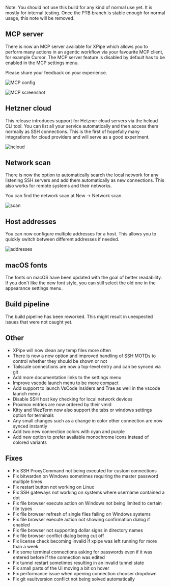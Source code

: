 Note: You should not use this build for any kind of normal use yet. It is mostly for internal testing. Once the PTB branch is stable enough for normal usage, this note will be removed.

## MCP server

There is now an MCP server available for XPipe which allows you to perform many actions in an agentic workflow via your favourite MCP client, for example Cursor. The MCP server feature is disabled by default has to be enabled in the MCP settings menu.

Please share your feedback on your experience.

![MCP config](https://xpipe.io/assets/images/BlogPage/cursor-mcp.png)

![MCP screenshot](https://xpipe.io/assets/images/BlogPage/cursor-chat.png)

## Hetzner cloud

This release introduces support for Hetzner cloud servers via the hcloud CLI tool. You can list all your service automatically and then access them normally as SSH connections. This is the first of hopefully many integrations for cloud providers and will serve as a good experiment.

![hcloud](https://xpipe.io/assets/images/BlogPage/hcloud.png)

## Network scan

There is now the option to automatically search the local network for any listening SSH servers and add them automatically as new connections. This also works for remote systems and their networks.

You can find the network scan at New -> Network scan.

![scan](https://xpipe.io/assets/images/BlogPage/network-scan.png)

## Host addresses

You can now configure multiple addresses for a host. This allows you to quickly switch between different addresses if needed.

![addresses](https://xpipe.io/assets/images/BlogPage/addresses.png)

## macOS fonts

The fonts on macOS have been updated with the goal of better readability. If you don't like the new font style, you can still select the old one in the appearance settings menu.

## Build pipeline

The build pipeline has been reworked. This might result in unexpected issues that were not caught yet.

## Other

- XPipe will now clean any temp files more often
- There is now a new option and improved handling of SSH MOTDs to control whether they should be shown or not
- Tailscale connections are now a top-level entry and can be synced via git
- Add more documentation links to the settings menu
- Improve vscode launch menu to be more compact
- Add support to launch VsCode Insiders and Trae as well in the vscode launch menu
- Disable SSH host key checking for local network devices
- Proxmox entries are now ordered by their vmid
- Kitty and WezTerm now also support the tabs or windows settings option for terminals
- Any small changes such as a change in color other connection are now synced instantly
- Add two new connection colors with cyan and purple
- Add new option to prefer available monochrome icons instead of colored variants

## Fixes

- Fix SSH ProxyCommand not being executed for custom connections
- Fix bitwarden on Windows sometimes requiring the master password multiple times
- Fix restart button not working on Linux
- Fix SSH gateways not working on systems where username contained a dot
- Fix file browser execute action on Windows not being limited to certain file types
- Fix file browser refresh of single files failing on Windows systems
- Fix file browser execute action not showing confirmation dialog if enabled
- Fix file browser not supporting dollar signs in directory names
- Fix file browser conflict dialog being cut off
- Fix license check becoming invalid if xpipe was left running for more than a week
- Fix some terminal connections asking for passwords even if it was entered before if the connection was edited
- Fix tunnel restart sometimes resulting in an invalid tunnel state
- Fix small parts of the UI moving a bit on hover
- Fix performance issue when opening connection chooser dropdown
- Fix git vaultversion conflict not being solved automatically
